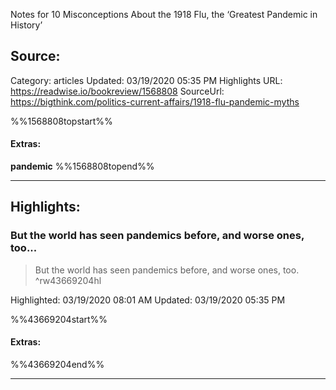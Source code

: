 Notes for 10 Misconceptions About the 1918 Flu, the ‘Greatest Pandemic in History’

## Source:
Category: articles
Updated: 03/19/2020 05:35 PM
Highlights URL: https://readwise.io/bookreview/1568808
SourceUrl: https://bigthink.com/politics-current-affairs/1918-flu-pandemic-myths

%%1568808topstart%%
#### Extras:
**pandemic**
%%1568808topend%%


 
-----
 ## Highlights:

### But the world has seen pandemics before, and worse ones, too...
>But the world has seen pandemics before, and worse ones, too. ^rw43669204hl


Highlighted: 03/19/2020 08:01 AM
Updated: 03/19/2020 05:35 PM

%%43669204start%%
#### Extras:

%%43669204end%%



------

